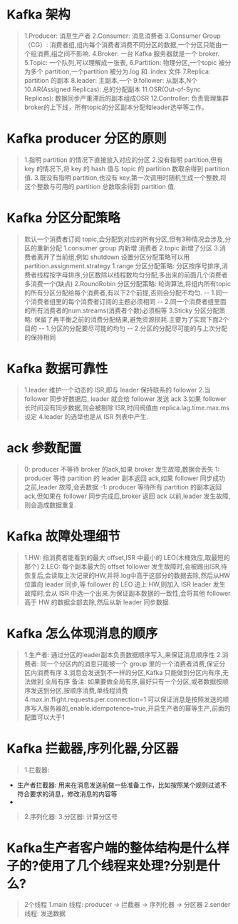 # Kafka 架构
> 1.Producer: 消息生产者
> 2.Consumer: 消息消费者
> 3.Consumer Group （CG）: 消费者组,组内每个消费者消费不同分区的数据,一个分区只能由一个组消费,组之间不影响.
> 4.Broker: 一台 Kafka 服务器就是一个 broker.
> 5.Topic: 一个队列,可以理解成一张表,
> 6.Partition: 物理分区,一个topic 被分为多个 partition,一个partition 被分为.log 和 .index 文件
> 7.Replica: partition 的副本
> 8.leader: 主副本,一个
> 9.follower: 从副本,N个
> 10.AR(Assigned Replicas): 总的分配副本
> 11.OSR(Out-of-Sync Replicas): 数据同步严重滞后的副本组成OSR
> 12.Controller: 负责管理集群broker的上下线，所有topic的分区副本分配和leader选举等工作。

# Kafka producer 分区的原则
> 1.指明 partition 的情况下直接放入对应的分区
> 2.没有指明 partition,但有 key 的情况下,将 key 的 hash 值与 topic 的 partition 数取余得到 partition 值.
> 3.既没有指明 partition,也没有 key,第一次调用时随机生成一个整数,将这个整数与可用的 partition 总数取余得到 partition 值.

# Kafka 分区分配策略
> 默认一个消费者订阅 topic,会分配到对应的所有分区,但有3种情况会涉及,分区的重新分配
> 1.consumer group 内新增 消费者
> 2.topic 新增了分区
> 3.消费者离开了当前组,例如 shutdown
> 设置分区分配策略可以用 partition.assignment.strategy
> 1.range 分区分配策略: 分区按序号排序,消费者线程按字母排序,分区数除以线程数均匀分配,多出来的前面几个消费者多消费一个(缺点)
> 2.RoundRobin 分区分配策略: 轮询算法,将组内所有topic的所有分区分配给每个消费者,有以下2个前提,否则会分配不均匀.
-- 1.同一个消费者组里的每个消费者订阅的主题必须相同
-- 2.同一个消费者组里面的所有消费者的num.streams(消费者个数)必须相等
> 3.Sticky 分区分配策略: 保留了再平衡之前的消费分配结果,避免资源损耗.主要为了实现下面2个目的
-- 1.分区的分配要尽可能的均匀
-- 2.分区的分配尽可能的与上次分配的保持相同

# Kafka 数据可靠性
> 1.leader 维护一个动态的 ISR,即与 leader 保持联系的 follower
> 2.当 follower 同步好数据后, leader 就会给 follower 发送 ack
> 3.如果 follower 长时间没有同步数据,则会被剔除 ISR,时间阀值由 replica.lag.time.max.ms 设定
> 4.leader 的选举也是从 ISR 列表中产生.

# ack 参数配置
> 0: producer 不等待 broker 的ack,如果 broker 发生故障,数据会丢失
> 1: producer 等待 partition 的 leader 副本返回 ack,如果 follower 同步成功之前,leader 故障,会丢数据
> -1: producer 等待所有 partition 的副本返回 ack,但如果在 follower 同步完成后,broker 返回 ack 以前,leader 发生故障,则会造成数据重复.

# Kafka 故障处理细节
> 1.HW: 指消费者能看到的最大 offset,ISR 中最小的 LEO(木桶效应,取最短的那个)
> 2.LEO: 每个副本最大的 offset
> follower 发生故障时,会被踢出ISR,待恢复后,会读取上次记录的HW,并将.log中高于这部分的数据去除,然后从HW位置向 leader 同步,等 follower 的 LEO 追上 HW,则加入 ISR
> leader 发生故障时,会从 ISR 中选一个出来.为保证副本数据的一致性,会将其他 follower 高于 HW 的数据全部去除,然后从新 leader 同步数据.

# Kafka 怎么体现消息的顺序
> 1.生产者: 通过分区的leader副本负责数据顺序写入,来保证消息顺序性
> 2.消费者: 同一个分区内的消息只能被一个 group 里的一个消费者消费,保证分区内消费有序
> 3.消息会发送到不一样的分区,Kafka 只能做到分区内有序,无法做到 全局有序
> 备注: 如果要做全局有序,最好只有一个分区,或者数据按顺序发送到分区,按顺序消费,单线程消费
> 4.max.in.flight.requests.per.connection=1 可以保证消息是按照发送的顺序写入服务器的,enable.idempotence=true,开启生产者的幂等生产,前面的配置可以大于1

# Kafka 拦截器,序列化器,分区器
> 1.拦截器: 
- 生产者拦截器: 用来在消息发送前做一些准备工作，比如按照某个规则过滤不符合要求的消息，修改消息的内容等
- 
> 2.序列化器: 
> 3.分区器: 计算分区号

# Kafka生产者客户端的整体结构是什么样子的?使用了几个线程来处理?分别是什么?
> 2个线程
> 1.main 线程: producer -> 拦截器 -> 序列化器 -> 分区器
> 2.sender 线程: 发送数据